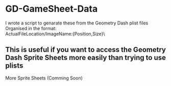 # GD-GameSheet-Data

I wrote a script to genarate these from the Geometry Dash plist files \
Organised in the format: \
ActualFileLocation/ImageName:{Position,Size}\

 
 ## This is useful if you want to access the Geometry Dash Sprite Sheets more easily than trying to use plists
 More Sprite Sheets (Comming Soon)
